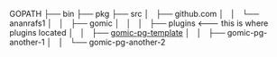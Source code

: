 


GOPATH
├── bin
├── pkg
├── src
│   ├── github.com
│   │   └── ananrafs1
│   │       ├── gomic
│   │       │   ├── plugins <--- this is where plugins located
│   │       ├── [gomic-pg-template](https://github.com/ananrafs1/gomic-pg-template)
│   │       ├── gomic-pg-another-1
│   │       └── gomic-pg-another-2
